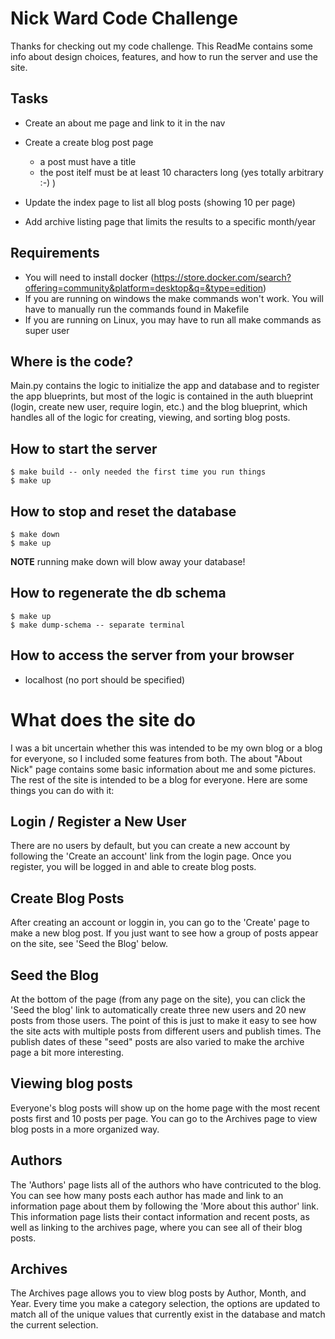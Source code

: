 # Nick Ward Code Challenge
Thanks for checking out my code challenge. This ReadMe contains some info about design choices, features, and how to run the server and use the site.

## Tasks
- Create an about me page and link to it in the nav
- Create a create blog post page

    - a post must have a title
    - the post itelf must be at least 10 characters long (yes totally arbitrary :-) )

- Update the index page to list all blog posts (showing 10 per page)
- Add archive listing page that limits the results to a specific month/year

## Requirements

- You will need to install docker (https://store.docker.com/search?offering=community&platform=desktop&q=&type=edition)
- If you are running on windows the make commands won't work.  You will have to manually run the commands found in Makefile
- If you are running on Linux, you may have to run all make commands as super user

## Where is the code?

Main.py contains the logic to initialize the app and database and to register the app blueprints, but most of the logic is contained in the auth blueprint (login, create new user, require login, etc.) and the blog blueprint, which handles all of the logic for creating, viewing, and sorting blog posts.

## How to start the server

    $ make build -- only needed the first time you run things
    $ make up

## How to stop and reset the database

    $ make down
    $ make up

**NOTE** running make down will blow away your database!

## How to regenerate the db schema

    $ make up
    $ make dump-schema -- separate terminal

## How to access the server from your browser
- localhost (no port should be specified)


# What does the site do
I was a bit uncertain whether this was intended to be my own blog or a blog for everyone, so I included some features from both. The about "About Nick" page contains some basic information about me and some pictures. The rest of the site is intended to be a blog for everyone. Here are some things you can do with it:

## Login / Register a New User
There are no users by default, but you can create a new account by following the 'Create an account' link from the login page. Once you register, you will be logged in and able to create blog posts.

## Create Blog Posts
After creating an account or loggin in, you can go to the 'Create' page to make a new blog post. If you just want to see how a group of posts appear on the site, see 'Seed the Blog' below.

## Seed the Blog
At the bottom of the page (from any page on the site), you can click the 'Seed the blog' link to automatically create three new users and 20 new posts from those users. The point of this is just to make it easy to see how the site acts with multiple posts from different users and publish times. The publish dates of these "seed" posts are also varied to make the archive page a bit more interesting.

## Viewing blog posts
Everyone's blog posts will show up on the home page with the most recent posts first and 10 posts per page. You can go to the Archives page to view blog posts in a more organized way.

## Authors
The 'Authors' page lists all of the authors who have contricuted to the blog. You can see how many posts each author has made and link to an information page about them by following the 'More about this author' link. This information page lists their contact information and recent posts, as well as linking to the archives page, where you can see all of their blog posts.

## Archives
The Archives page allows you to view blog posts by Author, Month, and Year. Every time you make a category selection, the options are updated to match all of the unique values that currently exist in the database and match the current selection.


